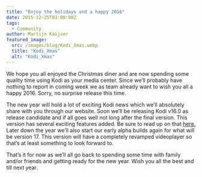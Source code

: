 ```yaml
---
title: "Enjoy the holidays and a happy 2016"
date: 2015-12-25T03:00:00Z
tags:
  - Community
author: Martijn Kaijser
featured_image:
  src: /images/blog/Kodi_Xmas.webp
  title: "Kodi_Xmas"
  alt: "Kodi_Xmas"
---
```


We hope you all enjoyed the Christmas diner and are now spending some quality time using Kodi as your media center. Since we’ll probably have nothing to report in coming week we as team already want to wish you all a happy 2016. Sorry, no surprise release this time.

The new year will hold a lot of exciting Kodi news which we’ll absolutely share with you through our website. Soon we’ll be releasing Kodi v16.0 as release candidate and if all goes well not long after the final version. This version has several exciting features added. Be sure to read up on that [here.](/category/pre-release) Later down the year we’ll also start our early alpha builds again for what will be version 17. This version will have a completely revamped videoplayer so that’s at least something to look forward to.

That’s it for now as we’ll all go back to spending some time with family and/or friends and getting ready for the new year. Wish you all the best and till next year.
